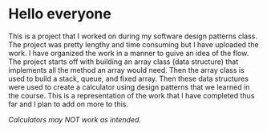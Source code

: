 # Hello everyone

This is a project that I worked on during my software design patterns class. The project was pretty lengthy and time consuming but I have uploaded the work. I have organized the work in a manner to guive an idea of the flow. 
The project starts off with building an array class (data structure) that implements all the method an array would need. Then the array class is used to build a stack, queue, and fixed array. Then these data structures were used to create a calculator using design patterns that we learned in the course.
This is a representation of the work that I have completed thus far and I plan to add on more to this.

*Calculators may NOT work as intended.*
